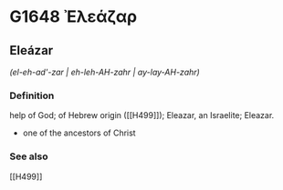 # G1648 Ἐλεάζαρ

## Eleázar

_(el-eh-ad'-zar | eh-leh-AH-zahr | ay-lay-AH-zahr)_

### Definition

help of God; of Hebrew origin ([[H499]]); Eleazar, an Israelite; Eleazar.

- one of the ancestors of Christ

### See also

[[H499]]

